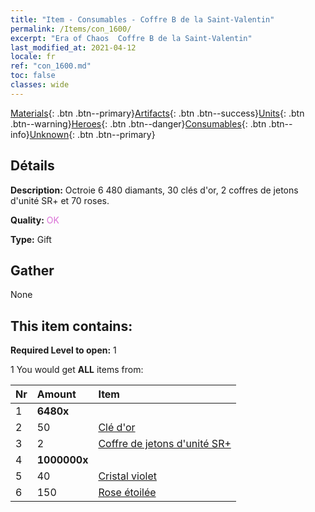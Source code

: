 ```yaml
---
title: "Item - Consumables - Coffre B de la Saint-Valentin"
permalink: /Items/con_1600/
excerpt: "Era of Chaos  Coffre B de la Saint-Valentin"
last_modified_at: 2021-04-12
locale: fr
ref: "con_1600.md"
toc: false
classes: wide
---
```

 [Materials](/fr/Items/){: .btn .btn--primary}[Artifacts](/fr/Items/Artifacts/){: .btn .btn--success}[Units](/fr/Items/Units/){: .btn .btn--warning}[Heroes](/fr/Items/Heroes/){: .btn .btn--danger}[Consumables](/fr/Items/Consumables/){: .btn .btn--info}[Unknown](/fr/Items/Unknown/){: .btn .btn--primary}

## Détails
 **Description:** Octroie 6 480 diamants, 30 clés d'or, 2 coffres de jetons d'unité SR+ et 70 roses.

 **Quality:** <span style="color: #DA70D6">OK</span>

 **Type:** Gift

## Gather

  None

## This item contains:

 **Required Level to open:** 1

 1 You would get **ALL** items  from:

  | Nr | Amount |     Item    |
  |:---|:-------|:------------|
  | 1 |  **6480x** | <i class="fas fa-gem"/> |  | 
  | 2 | 50 | [Clé d'or](/fr/Items/con_783/) | 
  | 3 | 2 | [Coffre de jetons d'unité SR+](/fr/Items/con_1598/) | 
  | 4 |  **1000000x** | <i class="fas fa-coins"/> |  | 
  | 5 | 40 | [Cristal violet](/fr/Items/con_720/) | 
  | 6 | 150 | [Rose étoilée](/fr/Items/con_812/) | 
